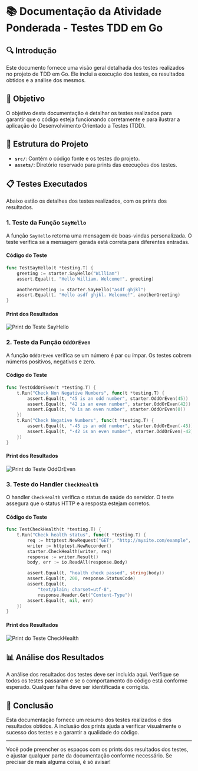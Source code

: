 # 📚 Documentação da Atividade Ponderada - Testes TDD em Go

## :mag: Introdução

Este documento fornece uma visão geral detalhada dos testes realizados no projeto de TDD em Go. Ele inclui a execução dos testes, os resultados obtidos e a análise dos mesmos. 

## :dart: Objetivo

O objetivo desta documentação é detalhar os testes realizados para garantir que o código esteja funcionando corretamente e para ilustrar a aplicação do Desenvolvimento Orientado a Testes (TDD).

## :jigsaw: Estrutura do Projeto

- **`src/`**: Contém o código fonte e os testes do projeto.
- **`assets/`**: Diretório reservado para prints das execuções dos testes.

## 📋 Testes Executados

Abaixo estão os detalhes dos testes realizados, com os prints dos resultados.

### 1. Teste da Função `SayHello`

A função `SayHello` retorna uma mensagem de boas-vindas personalizada. O teste verifica se a mensagem gerada está correta para diferentes entradas.

#### Código do Teste

```go
func TestSayHello(t *testing.T) {
    greeting := starter.SayHello("William")
    assert.Equal(t, "Hello William. Welcome!", greeting)

    anotherGreeting := starter.SayHello("asdf ghjkl")
    assert.Equal(t, "Hello asdf ghjkl. Welcome!", anotherGreeting)
}
```

#### Print dos Resultados

![Print do Teste SayHello](assests/test_sayhello.png)

### 2. Teste da Função `OddOrEven`

A função `OddOrEven` verifica se um número é par ou ímpar. Os testes cobrem números positivos, negativos e zero.

#### Código do Teste

```go
func TestOddOrEven(t *testing.T) {
    t.Run("Check Non Negative Numbers", func(t *testing.T) {
        assert.Equal(t, "45 is an odd number", starter.OddOrEven(45))
        assert.Equal(t, "42 is an even number", starter.OddOrEven(42))
        assert.Equal(t, "0 is an even number", starter.OddOrEven(0))
    })
    t.Run("Check Negative Numbers", func(t *testing.T) {
        assert.Equal(t, "-45 is an odd number", starter.OddOrEven(-45))
        assert.Equal(t, "-42 is an even number", starter.OddOrEven(-42))
    })
}
```

#### Print dos Resultados

![Print do Teste OddOrEven](screenshots/test_oddoreven.png)

### 3. Teste do Handler `CheckHealth`

O handler `CheckHealth` verifica o status de saúde do servidor. O teste assegura que o status HTTP e a resposta estejam corretos.

#### Código do Teste

```go
func TestCheckHealth(t *testing.T) {
    t.Run("Check health status", func(t *testing.T) {
        req := httptest.NewRequest("GET", "http://mysite.com/example", nil)
        writer := httptest.NewRecorder()
        starter.CheckHealth(writer, req)
        response := writer.Result()
        body, err := io.ReadAll(response.Body)

        assert.Equal(t, "health check passed", string(body))
        assert.Equal(t, 200, response.StatusCode)
        assert.Equal(t,
            "text/plain; charset=utf-8",
            response.Header.Get("Content-Type"))
        assert.Equal(t, nil, err)
    })
}
```

#### Print dos Resultados

![Print do Teste CheckHealth](screenshots/test_checkhealth.png)

## 📊 Análise dos Resultados

A análise dos resultados dos testes deve ser incluída aqui. Verifique se todos os testes passaram e se o comportamento do código está conforme esperado. Qualquer falha deve ser identificada e corrigida.

## :memo: Conclusão

Esta documentação fornece um resumo dos testes realizados e dos resultados obtidos. A inclusão dos prints ajuda a verificar visualmente o sucesso dos testes e a garantir a qualidade do código.

---

Você pode preencher os espaços com os prints dos resultados dos testes, e ajustar qualquer parte da documentação conforme necessário. Se precisar de mais alguma coisa, é só avisar!
